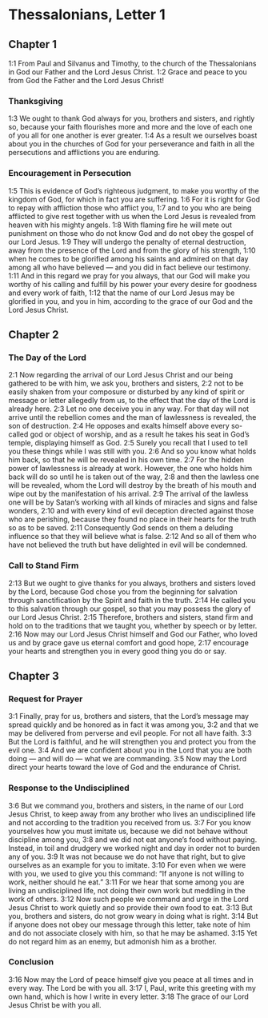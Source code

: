 # Thessalonians, Letter 1

## Chapter 1

<a name="1:1">1:1</a> From Paul and Silvanus and Timothy, to the church of the Thessalonians in God our Father and the Lord Jesus Christ. <a name="1:2">1:2</a> Grace and peace to you from God the Father and the Lord Jesus Christ!

### Thanksgiving

<a name="1:3">1:3</a> We ought to thank God always for you, brothers and sisters, and rightly so, because your faith flourishes more and more and the love of each one of you all for one another is ever greater. <a name="1:4">1:4</a> As a result we ourselves boast about you in the churches of God for your perseverance and faith in all the persecutions and afflictions you are enduring.

### Encouragement in Persecution

<a name="1:5">1:5</a> This is evidence of God’s righteous judgment, to make you worthy of the kingdom of God, for which in fact you are suffering. <a name="1:6">1:6</a> For it is right for God to repay with affliction those who afflict you, <a name="1:7">1:7</a> and to you who are being afflicted to give rest together with us when the Lord Jesus is revealed from heaven with his mighty angels. <a name="1:8">1:8</a> With flaming fire he will mete out punishment on those who do not know God and do not obey the gospel of our Lord Jesus. <a name="1:9">1:9</a> They will undergo the penalty of eternal destruction, away from the presence of the Lord and from the glory of his strength, <a name="1:10">1:10</a> when he comes to be glorified among his saints and admired on that day among all who have believed — and you did in fact believe our testimony. <a name="1:11">1:11</a> And in this regard we pray for you always, that our God will make you worthy of his calling and fulfill by his power your every desire for goodness and every work of faith, <a name="1:12">1:12</a> that the name of our Lord Jesus may be glorified in you, and you in him, according to the grace of our God and the Lord Jesus Christ.

## Chapter 2

### The Day of the Lord

<a name="2:1">2:1</a> Now regarding the arrival of our Lord Jesus Christ and our being gathered to be with him, we ask you, brothers and sisters, <a name="2:2">2:2</a> not to be easily shaken from your composure or disturbed by any kind of spirit or message or letter allegedly from us, to the effect that the day of the Lord is already here. <a name="2:3">2:3</a> Let no one deceive you in any way. For that day will not arrive until the rebellion comes and the man of lawlessness is revealed, the son of destruction. <a name="2:4">2:4</a> He opposes and exalts himself above every so-called god or object of worship, and as a result he takes his seat in God’s temple, displaying himself as God. <a name="2:5">2:5</a> Surely you recall that I used to tell you these things while I was still with you. <a name="2:6">2:6</a> And so you know what holds him back, so that he will be revealed in his own time. <a name="2:7">2:7</a> For the hidden power of lawlessness is already at work. However, the one who holds him back will do so until he is taken out of the way, <a name="2:8">2:8</a> and then the lawless one will be revealed, whom the Lord will destroy by the breath of his mouth and wipe out by the manifestation of his arrival. <a name="2:9">2:9</a> The arrival of the lawless one will be by Satan’s working with all kinds of miracles and signs and false wonders, <a name="2:10">2:10</a> and with every kind of evil deception directed against those who are perishing, because they found no place in their hearts for the truth so as to be saved. <a name="2:11">2:11</a> Consequently God sends on them a deluding influence so that they will believe what is false. <a name="2:12">2:12</a> And so all of them who have not believed the truth but have delighted in evil will be condemned.

### Call to Stand Firm

<a name="2:13">2:13</a> But we ought to give thanks for you always, brothers and sisters loved by the Lord, because God chose you from the beginning for salvation through sanctification by the Spirit and faith in the truth. <a name="2:14">2:14</a> He called you to this salvation through our gospel, so that you may possess the glory of our Lord Jesus Christ. <a name="2:15">2:15</a> Therefore, brothers and sisters, stand firm and hold on to the traditions that we taught you, whether by speech or by letter. <a name="2:16">2:16</a> Now may our Lord Jesus Christ himself and God our Father, who loved us and by grace gave us eternal comfort and good hope, <a name="2:17">2:17</a> encourage your hearts and strengthen you in every good thing you do or say.

## Chapter 3

### Request for Prayer

<a name="3:1">3:1</a> Finally, pray for us, brothers and sisters, that the Lord’s message may spread quickly and be honored as in fact it was among you, <a name="3:2">3:2</a> and that we may be delivered from perverse and evil people. For not all have faith. <a name="3:3">3:3</a> But the Lord is faithful, and he will strengthen you and protect you from the evil one. <a name="3:4">3:4</a> And we are confident about you in the Lord that you are both doing — and will do — what we are commanding. <a name="3:5">3:5</a> Now may the Lord direct your hearts toward the love of God and the endurance of Christ.

### Response to the Undisciplined

<a name="3:6">3:6</a> But we command you, brothers and sisters, in the name of our Lord Jesus Christ, to keep away from any brother who lives an undisciplined life and not according to the tradition you received from us. <a name="3:7">3:7</a> For you know yourselves how you must imitate us, because we did not behave without discipline among you, <a name="3:8">3:8</a> and we did not eat anyone’s food without paying. Instead, in toil and drudgery we worked night and day in order not to burden any of you. <a name="3:9">3:9</a> It was not because we do not have that right, but to give ourselves as an example for you to imitate. <a name="3:10">3:10</a> For even when we were with you, we used to give you this command: “If anyone is not willing to work, neither should he eat.” <a name="3:11">3:11</a> For we hear that some among you are living an undisciplined life, not doing their own work but meddling in the work of others. <a name="3:12">3:12</a> Now such people we command and urge in the Lord Jesus Christ to work quietly and so provide their own food to eat. <a name="3:13">3:13</a> But you, brothers and sisters, do not grow weary in doing what is right. <a name="3:14">3:14</a> But if anyone does not obey our message through this letter, take note of him and do not associate closely with him, so that he may be ashamed. <a name="3:15">3:15</a> Yet do not regard him as an enemy, but admonish him as a brother.

### Conclusion

<a name="3:16">3:16</a> Now may the Lord of peace himself give you peace at all times and in every way. The Lord be with you all. <a name="3:17">3:17</a> I, Paul, write this greeting with my own hand, which is how I write in every letter. <a name="3:18">3:18</a> The grace of our Lord Jesus Christ be with you all.